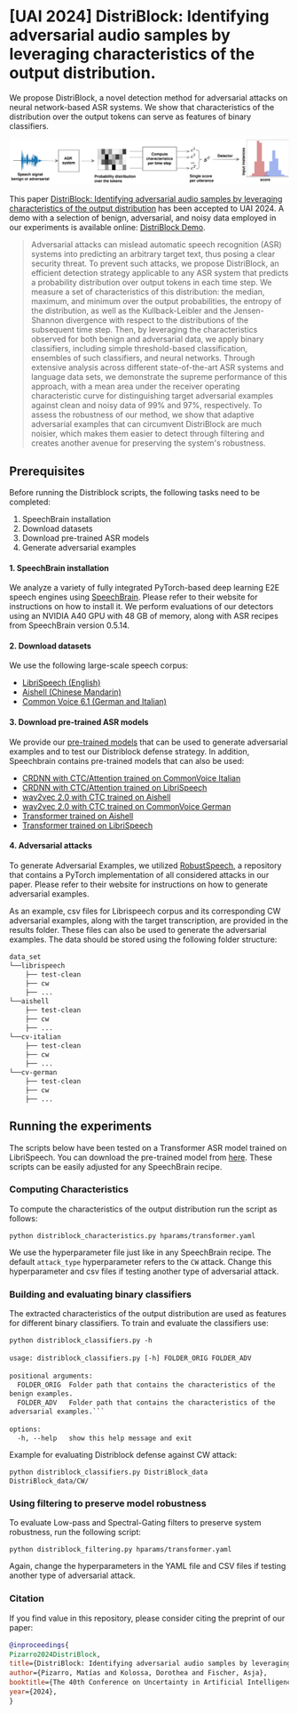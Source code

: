 # [UAI 2024] DistriBlock: Identifying adversarial audio samples by leveraging characteristics of the output distribution.

We propose DistriBlock, a novel detection method for adversarial attacks on neural network-based ASR systems. 
We show that characteristics of the distribution over the output tokens can serve as features of binary classifiers.

![logo](resources/Detector_diagram_3.png)

This paper [DistriBlock: Identifying adversarial audio samples by leveraging characteristics of the output distribution](https://arxiv.org/abs/2305.17000) has been accepted to UAI 2024. A demo with a selection of benign, adversarial, and noisy data employed in our experiments is available online: [DistriBlock Demo](https://matiuste.github.io/Distriblock_demo/).
> Adversarial attacks can mislead automatic speech recognition (ASR) systems into predicting an arbitrary target text, thus posing a clear security threat.
> To prevent such attacks, we propose DistriBlock, an efficient detection strategy applicable to any ASR system that predicts a probability distribution over output tokens in each time step.
> We measure a set of characteristics of this distribution: the median, maximum, and minimum over the output probabilities, the entropy of the distribution, as well as the Kullback-Leibler and the Jensen-Shannon divergence with respect to the distributions of the subsequent time step. 
> Then, by leveraging the characteristics observed for both benign and adversarial data, we apply binary classifiers, including simple threshold-based classification, ensembles of such classifiers, and neural networks. 
> Through extensive analysis across different state-of-the-art ASR systems and language data sets, we demonstrate the supreme performance of this approach, with a mean area under the receiver operating characteristic curve for distinguishing target adversarial examples against clean and noisy data of 99\% and 97\%, respectively. 
> To assess the robustness of our method, we show that adaptive adversarial examples that can circumvent DistriBlock are much noisier, which makes them easier to detect through filtering and creates another avenue for preserving the system's robustness.

## Prerequisites
Before running the Distriblock scripts, the following tasks need to be completed:
1. SpeechBrain installation
2. Download datasets
3. Download pre-trained ASR models
4. Generate adversarial examples
   
#### 1. SpeechBrain installation
We analyze a variety of fully integrated PyTorch-based deep learning E2E speech engines using [SpeechBrain](https://github.com/speechbrain/speechbrain). 
Please refer to their website for instructions on how to install it.
We perform evaluations of our detectors using an NVIDIA A40 GPU with 48 GB of memory, along with ASR recipes from SpeechBrain version 0.5.14.

#### 2. Download datasets
We use the following large-scale speech corpus:
* [LibriSpeech (English)](https://www.openslr.org/12)
* [Aishell (Chinese Mandarin)](https://www.openslr.org/33/)
* [Common Voice 6.1 (German and Italian)](https://commonvoice.mozilla.org/en/datasets)

#### 3. Download pre-trained ASR models
We provide our [pre-trained models](https://ruhr-uni-bochum.sciebo.de/s/lpjW0vxFikG2WqD) that can be used to generate adversarial examples and to test our Distriblock defense strategy.
In addition, Speechbrain contains pre-trained models that can also be used:
* [CRDNN with CTC/Attention trained on CommonVoice Italian](https://huggingface.co/speechbrain/asr-crdnn-commonvoice-it)
* [CRDNN with CTC/Attention trained on LibriSpeech](https://huggingface.co/speechbrain/asr-crdnn-rnnlm-librispeech)
* [wav2vec 2.0 with CTC trained on Aishell](https://huggingface.co/speechbrain/asr-wav2vec2-ctc-aishell)
* [wav2vec 2.0 with CTC trained on CommonVoice German](https://huggingface.co/speechbrain/asr-wav2vec2-commonvoice-de)
* [Transformer trained on Aishell](https://huggingface.co/speechbrain/asr-transformer-aishell)
* [Transformer trained on LibriSpeech](https://huggingface.co/speechbrain/asr-transformer-transformerlm-librispeech)
  
#### 4. Adversarial attacks
To generate Adversarial Examples, we utilized [RobustSpeech](https://github.com/RaphaelOlivier/robust_speech), a repository that contains a PyTorch implementation of all considered attacks in our paper.
Please refer to their website for instructions on how to generate adversarial examples. 

As an example, csv files for Librispeech corpus and its corresponding CW adversarial examples, along with the target transcription, are provided in the results folder. These files can also be used to generate the adversarial examples. 
The data should be stored using the following folder structure:
```
data_set
└──librispeech
    ├── test-clean
    ├── cw
    ├── ...
└──aishell
    ├── test-clean
    ├── cw
    ├── ...
└──cv-italian
    ├── test-clean
    ├── cw
    ├── ...
└──cv-german
    ├── test-clean
    ├── cw
    ├── ...
```
## Running the experiments
The scripts below have been tested on a Transformer ASR model trained on LibriSpeech. You can download the pre-trained model from [here](https://ruhr-uni-bochum.sciebo.de/s/lpjW0vxFikG2WqD). These scripts can be easily adjusted for any SpeechBrain recipe. 

### Computing Characteristics
To compute the characteristics of the output distribution run the script as follows:
```
python distriblock_characteristics.py hparams/transformer.yaml
```
We use the hyperparameter file just like in any SpeechBrain recipe. The default `attack_type` hyperparameter refers to the `CW` attack. Change this hyperparameter and csv files if testing another type of adversarial attack.

### Building and evaluating binary classifiers
The extracted characteristics of the output distribution are used as features for different binary classifiers. To train and evaluate the classifiers use:
```
python distriblock_classifiers.py -h

usage: distriblock_classifiers.py [-h] FOLDER_ORIG FOLDER_ADV

positional arguments:
  FOLDER_ORIG  Folder path that contains the characteristics of the benign examples.
  FOLDER_ADV   Folder path that contains the characteristics of the adversarial examples.```

options:
  -h, --help   show this help message and exit
```
Example for evaluating Distriblock defense against CW attack:
```
python distriblock_classifiers.py DistriBlock_data DistriBlock_data/CW/
```
### Using filtering to preserve model robustness
To evaluate Low-pass and Spectral-Gating filters to preserve system robustness, run the following script:
```
python distriblock_filtering.py hparams/transformer.yaml
```
Again, change the hyperparameters in the YAML file and CSV files if testing another type of adversarial attack.

### Citation
If you find value in this repository, please consider citing the preprint of our paper:
```bibtex
@inproceedings{
Pizarro2024DistriBlock,
title={DistriBlock: Identifying adversarial audio samples by leveraging characteristics of the output distribution},
author={Pizarro, Matías and Kolossa, Dorothea and Fischer, Asja},
booktitle={The 40th Conference on Uncertainty in Artificial Intelligence},
year={2024},
}
```

